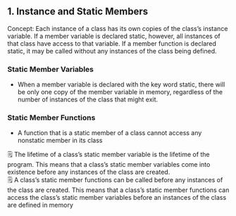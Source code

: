 ## 1. Instance and Static Members

Concept: Each instance of a class has its own copies of the class’s instance variable. If a member variable is declared static, however, all instances of that class have access to that variable. If a member function is declared static, it may be called without any instances of the class being defined.

### Static Member Variables

- When a member variable is declared with the key word static, there will be only one copy of the member variable in memory, regardless of the number of instances of the class that might exit.
### Static Member Functions

- A function that is a static member of a class cannot access any nonstatic member  in its class

<aside>
🗒️ The lifetime of a class’s static member variable is the lifetime of the program. This means that a class’s static member variables come into existence before any instances of the class are created.

</aside>

<aside>
🗒️ A class’s static member functions can be called before any instances of the class are created. This means that a class’s static member functions can access the class’s static member variables before an instances of the class are defined in memory

</aside>
